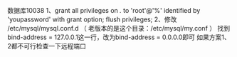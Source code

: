 
数据库10038
1、grant all privileges on *.*  to  'root'@'%'  identified by 'youpassword'  with grant option;
flush privileges;
2、修改 /etc/mysql/mysql.conf.d  （ 老版本的是这个目录：/etc/mysql/my.conf ）
找到bind-address = 127.0.0.1这一行，改为bind-address = 0.0.0.0即可
如果方案1、2都不可行检查一下远程端口
